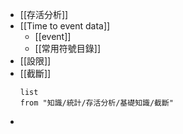- [[存活分析]]
- [[Time to event data]]
	- [[event]]
	- [[常用符號目錄]]
- [[設限]]
- [[截斷]]
	```dataview 
	list
	from "知識/統計/存活分析/基礎知識/截斷"
	```
- 